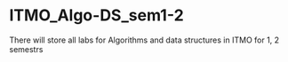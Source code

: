 # ITMO_Algo-DS_sem1-2
There will store all labs for Algorithms and data structures in ITMO for 1, 2 semestrs
